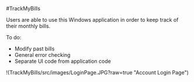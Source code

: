#TrackMyBills

Users are able to use this Windows application in order to keep track of their monthly bills.

To do:
- Modify past bills
- General error checking
- Separate UI code from application code

!(TrackMyBills/src/images/LoginPage.JPG?raw=true "Account Login Page")
